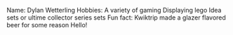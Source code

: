 Name: Dylan Wetterling 
Hobbies: A variety of gaming
Displaying lego Idea sets or ultime collector series sets
Fun fact: Kwiktrip made a glazer flavored beer for some reason
Hello!
 
